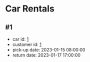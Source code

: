 # Car Rentals

## #1

- car id: [1](../CarFixture.md#id-1)
- customer id: [1](../../person/customer/CustomerFixture.md#id-1)
- pick-up date: 2023-01-15 08:00:00
- return date: 2023-01-17 17:00:00 